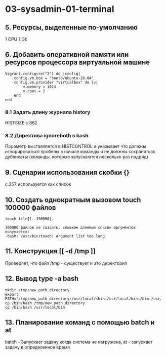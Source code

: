 # 03-sysadmin-01-terminal
## 5. Ресурсы, выделенные по-умолчанию 
1 CPU
1 Gb
## 6. Добавить оперативной памяти или ресурсов процессора виртуальной машине
	Vagrant.configure("2") do |config|
		config.vm.box = "bento/ubuntu-20.04"
		config.vm.provider "virtualbox" do |v|
			v.memory = 1024
			v.cpus = 2
		end
	end
### 8.1 Задать длину журнала history
HISTSIZE с.862
### 8.2 Директива ignoreboth в bash
Параметр выставляется в HISTCONTROL и указывает что должны игнорироваться пробелы в начале команды и не должны сохраняться дубликаты (команды, которые запускаются несколько раз подряд)
## 9. Сценарии использования скобки {}
с.257 используется как список
## 10. Создать однократным вызовом touch 100000 файлов
	touch file{1..100000}. 
	
	300000 файлов не создать, слишком длинный список аргументов получается:
	-bash: /usr/bin/touch: Argument list too long
## 11. Конструкция [[ -d /tmp ]]
Проверяет, что файл /tmp - существует и это директория
## 12. Вывод type -a bash
	mkdir /tmp/new_path_directory
	export PATH="/tmp/new_path_directory:/usr/local/sbin:/usr/local/bin:/bin:/usr/sbin:/sbin:/usr/games:/usr/local/games:/snap/bin"
	cp /bin/bash /tmp/new_path_directory
	cp /bin/bash /usr/local/bin
## 13. Планирование команд с помощью batch и at
batch - Запускает задачу когда система не нагружена, at - запускает задачу в определенное время

